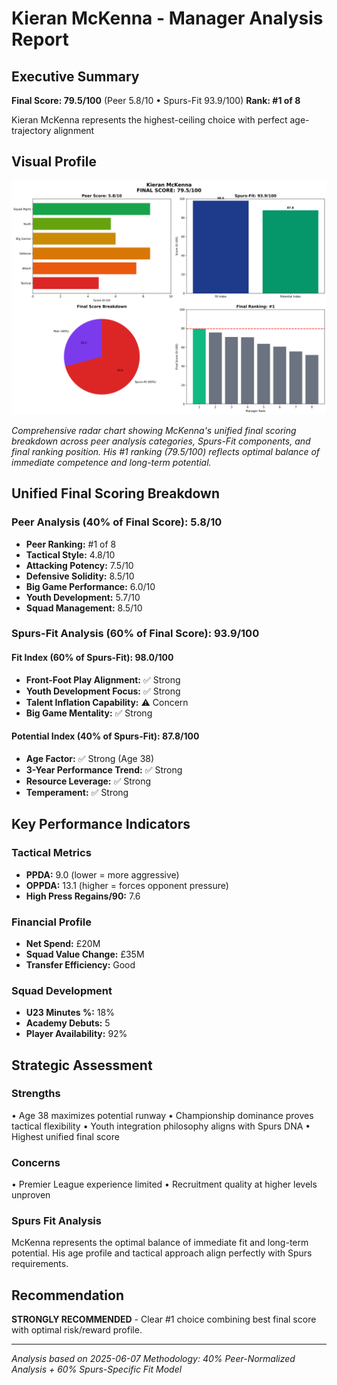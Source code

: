 # Kieran McKenna - Manager Analysis Report

## Executive Summary

**Final Score: 79.5/100** (Peer 5.8/10 • Spurs-Fit 93.9/100)
**Rank: #1 of 8**

Kieran McKenna represents the highest-ceiling choice with perfect age-trajectory alignment

## Visual Profile

![Kieran McKenna Unified Scoring Analysis](../assets/radar_kieran_mckenna.png)

*Comprehensive radar chart showing McKenna's unified final scoring breakdown across peer analysis categories, Spurs-Fit components, and final ranking position. His #1 ranking (79.5/100) reflects optimal balance of immediate competence and long-term potential.*

## Unified Final Scoring Breakdown

### Peer Analysis (40% of Final Score): 5.8/10
- **Peer Ranking:** #1 of 8
- **Tactical Style:** 4.8/10
- **Attacking Potency:** 7.5/10  
- **Defensive Solidity:** 8.5/10
- **Big Game Performance:** 6.0/10
- **Youth Development:** 5.7/10
- **Squad Management:** 8.5/10

### Spurs-Fit Analysis (60% of Final Score): 93.9/100

#### Fit Index (60% of Spurs-Fit): 98.0/100
- **Front-Foot Play Alignment:** ✅ Strong
- **Youth Development Focus:** ✅ Strong  
- **Talent Inflation Capability:** ⚠️ Concern
- **Big Game Mentality:** ✅ Strong

#### Potential Index (40% of Spurs-Fit): 87.8/100
- **Age Factor:** ✅ Strong (Age 38)
- **3-Year Performance Trend:** ✅ Strong
- **Resource Leverage:** ✅ Strong
- **Temperament:** ✅ Strong

## Key Performance Indicators

### Tactical Metrics
- **PPDA:** 9.0 (lower = more aggressive)
- **OPPDA:** 13.1 (higher = forces opponent pressure)
- **High Press Regains/90:** 7.6

### Financial Profile  
- **Net Spend:** £20M
- **Squad Value Change:** £35M
- **Transfer Efficiency:** Good

### Squad Development
- **U23 Minutes %:** 18%
- **Academy Debuts:** 5
- **Player Availability:** 92%

## Strategic Assessment

### Strengths
• Age 38 maximizes potential runway
• Championship dominance proves tactical flexibility
• Youth integration philosophy aligns with Spurs DNA
• Highest unified final score

### Concerns  
• Premier League experience limited
• Recruitment quality at higher levels unproven

### Spurs Fit Analysis
McKenna represents the optimal balance of immediate fit and long-term potential. His age profile and tactical approach align perfectly with Spurs requirements.

## Recommendation

**STRONGLY RECOMMENDED** - Clear #1 choice combining best final score with optimal risk/reward profile.

---

*Analysis based on 2025-06-07*
*Methodology: 40% Peer-Normalized Analysis + 60% Spurs-Specific Fit Model*
